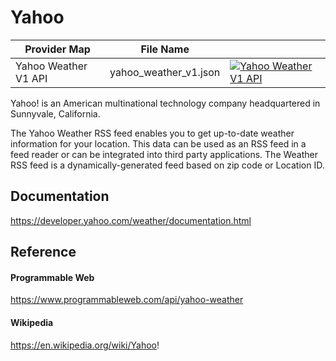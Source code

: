 # Yahoo

| Provider Map         | File Name             |                                                                                                                                                                                                                                              |
|----------------------|-----------------------|----------------------------------------------------------------------------------------------------------------------------------------------------------------------------------------------------------------------------------------------|
| Yahoo Weather V1 API | yahoo_weather_v1.json | [![Yahoo Weather V1 API](https://d233zlhvpze22y.cloudfront.net/github/bitscoopaddbuttonxsmall.png)](https://bitscoop.com/maps/create?source=https://raw.githubusercontent.com/bitscooplabs/provider-maps/master/yahoo/yahoo_weather_v1.json) |

Yahoo! is an American multinational technology company headquartered in Sunnyvale, California.

The Yahoo Weather RSS feed enables you to get up-to-date weather information for your location. This data can be used as an RSS feed in a feed reader or can be integrated into third party applications. The Weather RSS feed is a dynamically-generated feed based on zip code or Location ID.

## Documentation
https://developer.yahoo.com/weather/documentation.html

## Reference

#### Programmable Web
https://www.programmableweb.com/api/yahoo-weather

#### Wikipedia
https://en.wikipedia.org/wiki/Yahoo!
